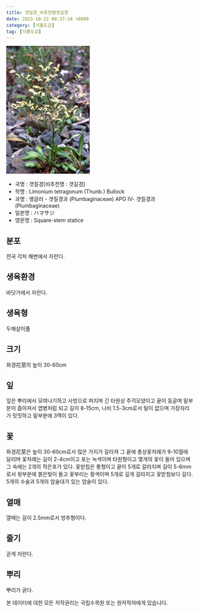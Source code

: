 ```yaml
---
title: 갯질경_비추천명갯길경
date: 2023-10-22 00:37:34 +0800
category: [식물도감]
tag: [식물도감]
---
```




![갯질경[비추천명 : 갯길경]](/assets/img/fileUpload/plants/basic/Plumbaginaceae/Limonium/13931/1_th2.JPG)
- 국명 : 갯질경[비추천명 : 갯길경]
- 학명 : Limonium tetragonum (Thunb.) Bullock
- 과명 : 앵글러 - 갯질경과 (Plumbaginaceae) APG Ⅳ- 갯질경과 (Plumbaginaceae)
- 일본명 : ハマサジ
- 영문명 : Square-stem statice


## 분포
전국 각처 해변에서 자란다.
## 생육환경
바닷가에서 자란다.
## 생육형
두해살이풀
## 크기
화경花莖의 높이 30-60cm
## 잎
잎은 뿌리에서 모여나기하고 사방으로 퍼지며 긴 타원상 주걱모양이고 끝이 둥글며 밑부분이 좁아져서 엽병처럼 되고 길이 8-15cm, 나비 1.5-3cm로서 털이 없으며 가장자리가 밋밋하고 밑부분에 3맥이 있다.
## 꽃
화경花莖은 높이 30-60cm로서 많은 가지가 갈라져 그 끝에 총상꽃차례가 9-10월에 달리며 꽃차례는 길이 2-4cm이고 포는 녹색이며 타원형이고 몇개의 꽃이 들어 있으며 그 속에는 2개의 작은포가 있다. 꽃받침은 통형이고 끝이 5개로 갈라지며 길이 5-6mm로서 윗부분에 붉은빛이 돌고 꽃부리는 황색이며 5개로 깊게 갈라지고 꽃받침보다 길다. 5개의 수술과 5개의 암술대가 있는 암술이 있다.
## 열매
열매는 길이 2.5mm로서 방추형이다.
## 줄기
곧게 자란다.
## 뿌리
뿌리가 굵다.






본 데이터에 대한 모든 저작권리는 국립수목원 또는 원저작자에게 있습니다.
